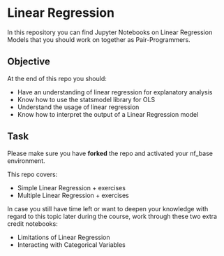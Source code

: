# Linear Regression

In this repository you can find Jupyter Notebooks on Linear Regression Models that you should work on together as Pair-Programmers.

## Objective 
At the end of this repo you should:
* Have an understanding of linear regression for explanatory analysis
* Know how to use the statsmodel library for OLS
* Understand the usage of linear regression
* Know how to interpret the output of a Linear Regression model 
## Task
Please make sure you have **forked** the repo and activated your nf_base environment.

This repo covers:
* Simple Linear Regression + exercises
* Multiple Linear Regression  + exercises

In case you still have time left or want to deepen your knowledge with regard to this topic later during the course, work through these two extra credit notebooks:

* Limitations of Linear Regression
* Interacting with Categorical Variables
